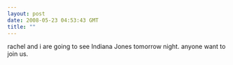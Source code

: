 ```yaml
---
layout: post
date: 2008-05-23 04:53:43 GMT
title: ""
---
```

rachel and i are going to see Indiana Jones tomorrow night. anyone want to join us.